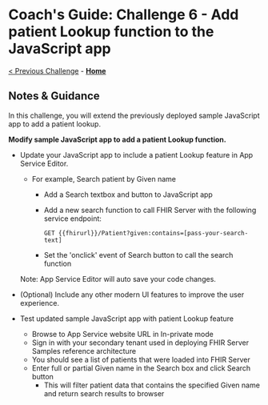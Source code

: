 # Coach's Guide: Challenge 6 - Add patient Lookup function to the JavaScript app

[< Previous Challenge](./Solution05.md) - **[Home](./readme.md)**

## Notes & Guidance

In this challenge, you will extend the previously deployed sample JavaScript app to add a patient lookup.

**Modify sample JavaScript app to add a patient Lookup function.**
- Update your JavaScript app to include a patient Lookup feature in App Service Editor.
  - For example, Search patient by Given name
    - Add a Search textbox and button to JavaScript app
    - Add a new search function to call FHIR Server with the following service endpoint:

      `GET {{fhirurl}}/Patient?given:contains=[pass-your-search-text]`
      
    - Set the 'onclick' event of Search button to call the search function

  Note: App Service Editor will auto save your code changes.

- (Optional) Include any other modern UI features to improve the user experience.
- Test updated sample JavaScript app with patient Lookup feature
  - Browse to App Service website URL in In-private mode
  - Sign in with your secondary tenant used in deploying FHIR Server Samples reference architecture
  - You should see a list of patients that were loaded into FHIR Server
  - Enter full or partial Given name in the Search box and click Search button
    - This will filter patient data that contains the specified Given name and return search results to browser
 